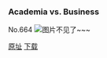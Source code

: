### Academia vs. Business
No.664
![图片不见了~~~](https://imgs.xkcd.com/comics/academia_vs_business.png)

[原址](https://xkcd.com//664) [下载](https://imgs.xkcd.com/comics/academia_vs_business.png)


